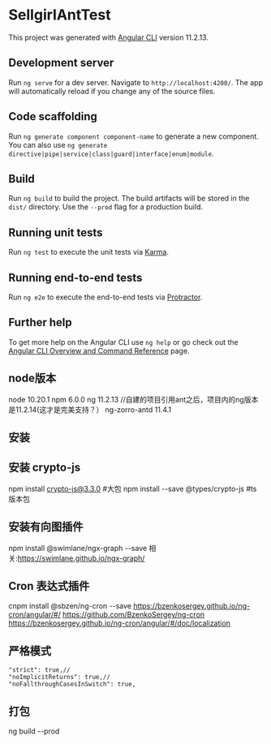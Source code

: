 # SellgirlAntTest

This project was generated with [Angular CLI](https://github.com/angular/angular-cli) version 11.2.13.

## Development server

Run `ng serve` for a dev server. Navigate to `http://localhost:4200/`. The app will automatically reload if you change any of the source files.

## Code scaffolding

Run `ng generate component component-name` to generate a new component. You can also use `ng generate directive|pipe|service|class|guard|interface|enum|module`.

## Build

Run `ng build` to build the project. The build artifacts will be stored in the `dist/` directory. Use the `--prod` flag for a production build.

## Running unit tests

Run `ng test` to execute the unit tests via [Karma](https://karma-runner.github.io).

## Running end-to-end tests

Run `ng e2e` to execute the end-to-end tests via [Protractor](http://www.protractortest.org/).

## Further help

To get more help on the Angular CLI use `ng help` or go check out the [Angular CLI Overview and Command Reference](https://angular.io/cli) page.

## node版本
node 10.20.1
npm  6.0.0
ng   11.2.13   //自建的项目引用ant之后，项目内的ng版本是11.2.14(这才是完美支持？）
ng-zorro-antd   11.4.1

## 安装

## 安装 crypto-js

npm install crypto-js@3.3.0 #大包
npm install --save @types/crypto-js #ts 版本包

## 安装有向图插件

npm install @swimlane/ngx-graph --save
相关:https://swimlane.github.io/ngx-graph/

## Cron 表达式插件
cnpm install @sbzen/ng-cron --save
https://bzenkosergey.github.io/ng-cron/angular/#/
https://github.com/BzenkoSergey/ng-cron
https://bzenkosergey.github.io/ng-cron/angular/#/doc/localization

## 严格模式
    "strict": true,//
    "noImplicitReturns": true,//
    "noFallthroughCasesInSwitch": true,

## 打包
ng build --prod
